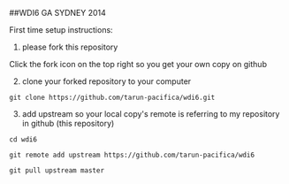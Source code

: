##WDI6 GA SYDNEY 2014

First time setup instructions:

1. please fork this repository

Click the fork icon on the top right so you get your own copy on github

2. clone your forked repository to your computer

`git clone https://github.com/tarun-pacifica/wdi6.git`

3. add upstream so your local copy's remote is referring to my repository in github (this repository)

`cd wdi6`  

`git remote add upstream https://github.com/tarun-pacifica/wdi6`

`git pull upstream master`
